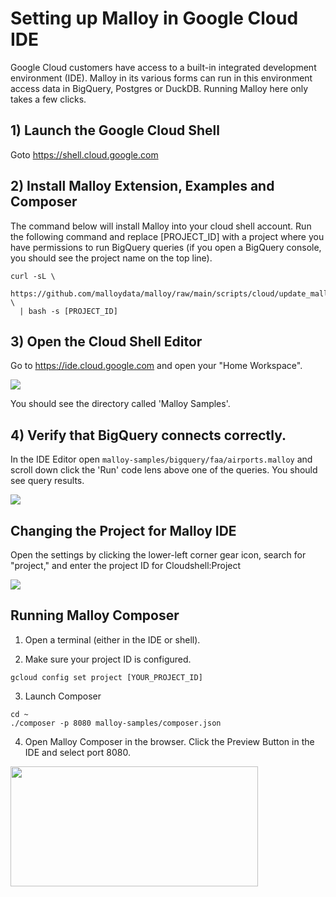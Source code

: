 # Setting up Malloy in Google Cloud IDE
Google Cloud customers have access to a built-in integrated development environment (IDE). Malloy in its various forms can run in this environment access data in BigQuery, Postgres or DuckDB. Running Malloy here only takes a few clicks.

## 1) Launch the Google Cloud Shell

Goto https://shell.cloud.google.com

## 2) Install Malloy Extension, Examples and Composer
The command below will install Malloy into your cloud shell account. Run the following command and replace [PROJECT_ID] with a project where you have permissions to run BigQuery queries (if you open a BigQuery console, you should see the project name on the top line).

```
curl -sL \
  https://github.com/malloydata/malloy/raw/main/scripts/cloud/update_malloy.sh \
  | bash -s [PROJECT_ID]
```

## 3) Open the Cloud Shell Editor

Go to https://ide.cloud.google.com and open your "Home Workspace".

<img src="{{site.baseurl}}/img/setup_ide_home.png">

You should see the directory called 'Malloy Samples'.

##  4) Verify that BigQuery connects correctly.

In the IDE Editor open `malloy-samples/bigquery/faa/airports.malloy` and scroll down click the 'Run' code lens above one of the queries.  You should see query results.

<img src="{{site.baseurl}}/img/setup_ide_run.png">

## Changing the Project for Malloy IDE
Open the settings by clicking the lower-left corner gear icon, search for "project," and enter the project ID for Cloudshell:Project

<img src="{{site.baseurl}}/img/setup_ide_project.png">

## Running Malloy Composer
1) Open a terminal (either in the IDE or shell).

2) Make sure your project ID is configured.

```
gcloud config set project [YOUR_PROJECT_ID]
```

3) Launch Composer

```
cd ~
./composer -p 8080 malloy-samples/composer.json
```

4) Open Malloy Composer in the browser. Click the Preview Button in the IDE and select port 8080.

<img src="{{site.baseurl}}/img/setup_ide_preview2.png" style="height: 192px; width:396px;">
